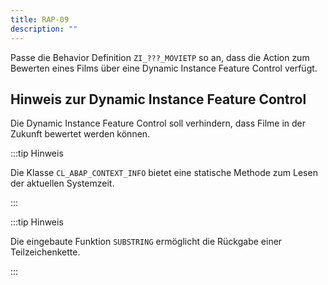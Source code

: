 ```yaml
---
title: RAP-09
description: ""
---
```


Passe die Behavior Definition `ZI_???_MOVIETP` so an, dass die Action zum Bewerten eines Films über eine Dynamic Instance Feature Control verfügt.

## Hinweis zur Dynamic Instance Feature Control

Die Dynamic Instance Feature Control soll verhindern, dass Filme in der Zukunft bewertet werden können.

:::tip Hinweis

Die Klasse `CL_ABAP_CONTEXT_INFO` bietet eine statische Methode zum Lesen der aktuellen Systemzeit.

:::

:::tip Hinweis

Die eingebaute Funktion `SUBSTRING` ermöglicht die Rückgabe einer Teilzeichenkette.

:::
